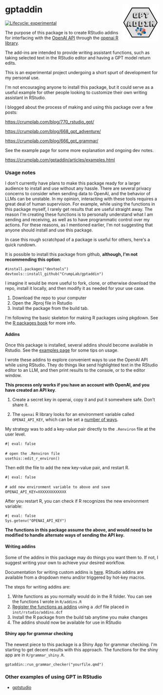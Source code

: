 # gptaddin <a href="https://crumplab.com/gptaddin"><img src="man/figures/logo.png" align="right" height="120" /></a>

<!-- badges: start -->
  [![Lifecycle: experimental](https://img.shields.io/badge/lifecycle-experimental-orange.svg)](https://lifecycle.r-lib.org/articles/stages.html#experimental)
  <!-- badges: end -->

The purpose of this package is to create RStudio addins for interfacing with the [OpenAI API](https://openai.com/) through the [openai R library](https://github.com/irudnyts/openai). 

The add-ins are intended to provide writing assistant functions, such as taking selected text in the RStudio editor and having a GPT model return edits.

This is an experimental project undergoing a short spurt of development for my personal use.

I'm not encouraging anyone to install this package, but it could serve as a useful example for other people looking to customize their own writing assistant in RStudio.

I blogged about the process of making and using this package over a few posts:

<https://crumplab.com/blog/770_rstudio_gpt/>

<https://crumplab.com/blog/668_gpt_adventure/>

<https://crumplab.com/blog/666_gpt_grammar/>

See the example page for some more explanation and ongoing dev notes.

<https://crumplab.com/gptaddin/articles/examples.html>

### Usage notes

I don't currently have plans to make this package ready for a larger audience to install and use without any hassle. There are several privacy concerns to consider when sending data to OpenAI, and the behavior of LLMs can be unstable. In my opinion, interacting with these tools requires a great deal of human supervision. For example, while using the functions in this package myself, I rarely get results that are useful straight away. The reason I'm creating these functions is to personally understand what I am sending and receiving, as well as to have programmatic control over my actions. For these reasons, as I mentioned earlier, I'm not suggesting that anyone should install and use this package.

In case this rough scratchpad of a package is useful for others, here's a quick rundown.

It is possible to install this package from github, **although, I'm not recommending this option**:

```
#install.packages("devtools")
devtools::install_github("CrumpLab/gptaddin")
```

I imagine it would be more useful to fork, clone, or otherwise download the repo, install it locally, and then modify it as needed for your use case. 

1. Download the repo to your computer
2. Open the .Rproj file in Rstudio
3. Install the package from the build tab.

I'm following the basic skeleton for making R packages using pkgdown. See the [R packages book](https://r-pkgs.org) for more info.

#### Addins

Once this package is installed, several addins should become available in Rstudio. See the [examples page](https://crumplab.com/gptaddin/articles/examples.html) for some tips on usage. 

I wrote these addins to explore convenient ways to use the OpenAI API while using RStudio. They do things like send highlighted text in the RStudio editor to an LLM, and then print results to the console, or to the editor window. 

**This process only works if you have an account with OpenAI, and you have created an API key**.

1.  Create a secret key in openai, copy it and put it somewhere safe. Don't share it.

2.  The `openai` R library looks for an environment variable called `OPENAI_API_KEY`, which can be set a [number of ways](https://irudnyts.github.io/openai/).

My strategy was to add a key-value pair directly to the `.Renviron` file at the user level.

```{r}
#| eval: false

# open the .Renviron file
usethis::edit_r_environ()
```

Then edit the file to add the new key-value pair, and restart R.

```{r}
#| eval: false

# add new environment variable to above and save
OPENAI_API_KEY=XXXXXXXXXXXXX
```

After you restart R, you can check if R recognizes the new environment variable:

```{r}
#| eval: false
Sys.getenv("OPENAI_API_KEY")
```

**The functions in this package assume the above, and would need to be modified to handle alternate ways of sending the API key.**

#### Writing addins

Some of the addins in this package may do things you want them to. If not, I suggest writing your own to achieve your desired workflow.

Documentation for writing custom addins is [here](https://RStudio.github.io/RStudioaddins/). RStudio addins are available from a dropdown menu and/or triggered by hot-key macros.

The steps for writing addins are:

1.  Write functions as you normally would do in the R folder. You can see the functions I wrote in `R/addins.R`
3.  [Register the functions as addins](https://rstudio.github.io/rstudioaddins/#registering-addins) using a .dcf file placed in `inst/rstudio/addins.dcf`
4.  Install the R package from the build tab anytime you make changes
5.  The addins should now be available for use in RStudio

#### Shiny app for grammar checking

The newest piece to this package is a Shiny App for grammar checking. I'm starting to get decent results with this approach. The functions for the shiny app are in `R/grammar_shiny.R`.

```
gptaddin::run_grammar_checker("yourfile.qmd")
```

### Other examples of using GPT in RStudio

- [gptstudio](https://github.com/MichelNivard/gptstudio)







